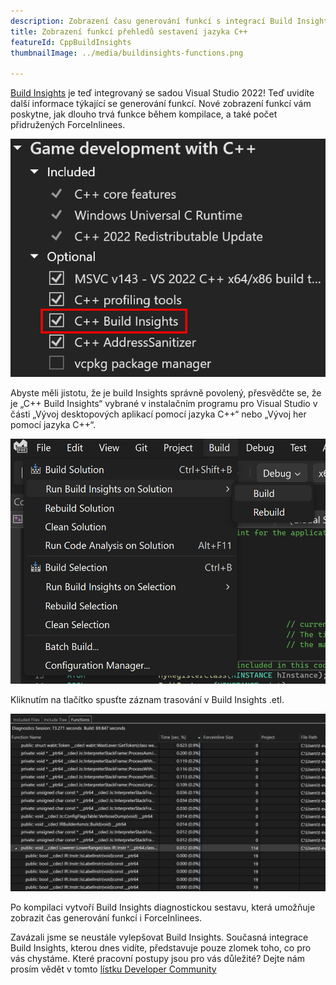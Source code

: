 ```yaml
---
description: Zobrazení času generování funkcí s integrací Build Insights
title: Zobrazení funkcí přehledů sestavení jazyka C++
featureId: CppBuildInsights
thumbnailImage: ../media/buildinsights-functions.png

---
```


[Build Insights](https://devblogs.microsoft.com/cppblog/introducing-c-build-insights/) je teď integrovaný se sadou Visual Studio 2022! Teď uvidíte další informace týkající se generování funkcí. Nové zobrazení funkcí vám poskytne, jak dlouho trvá funkce během kompilace, a také počet přidružených ForceInlinees.

![Komponenta Build Insights](../media/buildinsights-component.png "Komponenta Build Insights")

Abyste měli jistotu, že je build Insights správně povolený, přesvědčte se, že je „C++ Build Insights“ vybrané v instalačním programu pro Visual Studio v části „Vývoj desktopových aplikací pomocí jazyka C++“ nebo „Vývoj her pomocí jazyka C++“.

![Nabídka Build Insights](../media/buildinsights-menu.png "Nabídka Build Insights")

Kliknutím na tlačítko spusťte záznam trasování v Build Insights .etl. 

![Příklad Build Insights](../media/buildinsights-functions.png "Příklad Build Insights")

Po kompilaci vytvoří Build Insights diagnostickou sestavu, která umožňuje zobrazit čas generování funkcí i ForceInlinees.

Zavázali jsme se neustále vylepšovat Build Insights. Současná integrace Build Insights, kterou dnes vidíte, představuje pouze zlomek toho, co pro vás chystáme. Které pracovní postupy jsou pro vás důležité? Dejte nám prosím vědět v tomto [lístku Developer Community](https://developercommunity.visualstudio.com/t/Have-full-integration-of-Build-Insights/810960)
